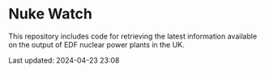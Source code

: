 # Nuke Watch

This repository includes code for retrieving the latest information available on the output of EDF nuclear power plants in the UK.

Last updated: 2024-04-23 23:08